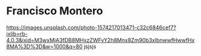 # Francisco Montero
<https://images.unsplash.com/photo-1574217013471-c32c6846cef7?ixlib=rb-4.0.3&ixid=M3wxMjA3fDB8MHxzZWFyY2h8Mnx8Zm90b3xlbnwwfHwwfHx8MA%3D%3D&w=1000&q=80>
jsjsjs
